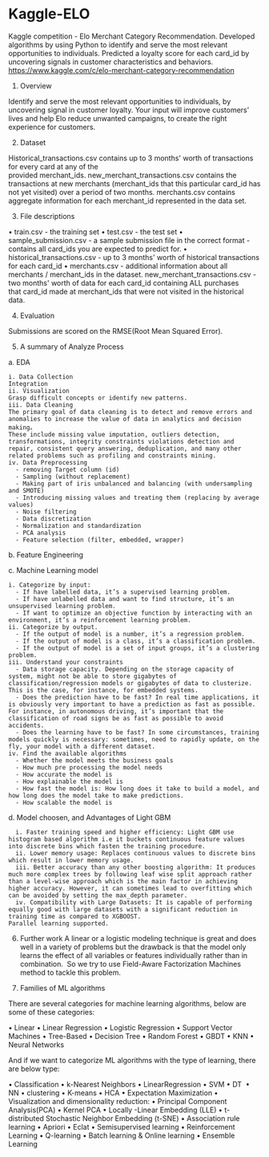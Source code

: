 # Kaggle-ELO
Kaggle competition - Elo Merchant Category Recommendation.
Developed algorithms by using Python to identify and serve the most relevant opportunities to individuals.
Predicted a loyalty score for each card_id by uncovering signals in customer characteristics and behaviors.
https://www.kaggle.com/c/elo-merchant-category-recommendation



1) Overview

Identify and serve the most relevant opportunities to individuals, by uncovering signal in customer loyalty. Your input will improve customers’ lives and help Elo reduce unwanted campaigns, to create the right experience for customers.


2) Dataset

Historical_transactions.csv contains up to 3 months' worth of transactions for every card at any of the provided merchant_ids. new_merchant_transactions.csv contains the transactions at new merchants (merchant_ids that this particular card_id has not yet visited) over a period of two months.
merchants.csv contains aggregate information for each merchant_id represented in the data set.

3) File descriptions

• train.csv - the training set
• test.csv - the test set
• sample_submission.csv - a sample submission file in the correct format - contains all card_ids you are expected to predict for.
• historical_transactions.csv - up to 3 months' worth of historical transactions for each card_id
• merchants.csv - additional information about all merchants / merchant_ids in the dataset.
new_merchant_transactions.csv - two months' worth of data for each card_id containing ALL purchases that card_id made at merchant_ids that were not visited in the historical data.

4) Evaluation

Submissions are scored on the RMSE(Root Mean Squared Error).

5) A summary of Analyze Process

  a. EDA
  
    i. Data Collection
    Integration
    ii. Visualization
    Grasp difficult concepts or identify new patterns.
    iii. Data Cleaning
    The primary goal of data cleaning is to detect and remove errors and anomalies to increase the value of data in analytics and decision making。
    These include missing value imputation, outliers detection, transformations, integrity constraints violations detection and repair, consistent query answering, deduplication, and many other related problems such as profiling and constraints mining.
    iv. Data Preprocessing
      - removing Target column (id)
      - Sampling (without replacement)
      - Making part of iris unbalanced and balancing (with undersampling and SMOTE)
      - Introducing missing values and treating them (replacing by average values)
      - Noise filtering
      - Data discretization
      - Normalization and standardization
      - PCA analysis
      - Feature selection (filter, embedded, wrapper)

  b. Feature Engineering

  c. Machine Learning model
  
    i. Categorize by input:
      - If have labelled data, it’s a supervised learning problem.
      - If have unlabelled data and want to find structure, it’s an unsupervised learning problem.
      - If want to optimize an objective function by interacting with an environment, it’s a reinforcement learning problem. 
    ii. Categorize by output.
      - If the output of model is a number, it’s a regression problem.
      - If the output of model is a class, it’s a classification problem.
      - If the output of model is a set of input groups, it’s a clustering problem.
    iii. Understand your constraints
      - Data storage capacity. Depending on the storage capacity of system, might not be able to store gigabytes of classification/regression models or gigabytes of data to clusterize. This is the case, for instance, for embedded systems.
      - Does the prediction have to be fast? In real time applications, it is obviously very important to have a prediction as fast as possible. For instance, in autonomous driving, it’s important that the classification of road signs be as fast as possible to avoid accidents.
      - Does the learning have to be fast? In some circumstances, training models quickly is necessary: sometimes, need to rapidly update, on the fly, your model with a different dataset.
    iv. Find the available algorithms
      - Whether the model meets the business goals
      - How much pre processing the model needs
      - How accurate the model is
      - How explainable the model is
      - How fast the model is: How long does it take to build a model, and how long does the model take to make predictions.
      - How scalable the model is

  d. Model choosen, and Advantages of Light GBM
  
      i. Faster training speed and higher efficiency: Light GBM use histogram based algorithm i.e it buckets continuous feature values into discrete bins which fasten the training procedure.
      ii. Lower memory usage: Replaces continuous values to discrete bins which result in lower memory usage.
      iii. Better accuracy than any other boosting algorithm: It produces much more complex trees by following leaf wise split approach rather than a level-wise approach which is the main factor in achieving higher accuracy. However, it can sometimes lead to overfitting which can be avoided by setting the max_depth parameter.
      iv. Compatibility with Large Datasets: It is capable of performing equally good with large datasets with a significant reduction in training time as compared to XGBOOST.
    Parallel learning supported.


6) Further work
A linear or a logistic modeling technique is great and does well in a variety of problems but the drawback is that the model only learns the effect of all variables or features individually rather than in combination. 
So we try to use Field-Aware Factorization Machines method to tackle this problem.




7) Families of ML algorithms

There are several categories for machine learning algorithms, below are some of these categories:

• Linear
• Linear Regression
• Logistic Regression
• Support Vector Machines
• Tree-Based
• Decision Tree
• Random Forest
• GBDT
• KNN
• Neural Networks

And if we want to categorize ML algorithms with the type of learning, there are below type:

• Classification
• k-Nearest Neighbors
• LinearRegression
• SVM
• DT 
• NN
• clustering
• K-means
• HCA
• Expectation Maximization
• Visualization and dimensionality reduction:
• Principal Component Analysis(PCA)
• Kernel PCA
• Locally -Linear Embedding (LLE)
• t-distributed Stochastic Neighbor Embedding (t-SNE)
• Association rule learning
• Apriori
• Eclat
• Semisupervised learning
• Reinforcement Learning
• Q-learning
• Batch learning & Online learning
• Ensemble Learning

  



